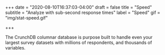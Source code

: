 +++
date = "2020-08-10T16:37:03-04:00"
draft = false
title = "Speed"
subtitle = "Analyze with sub-second response times"
label = "Speed"
gif = "img/stat-speed.gif"

+++

The CrunchDB columnar database is purpose built to handle even your largest survey datasets with millions of respondents, and thousands of variables.
